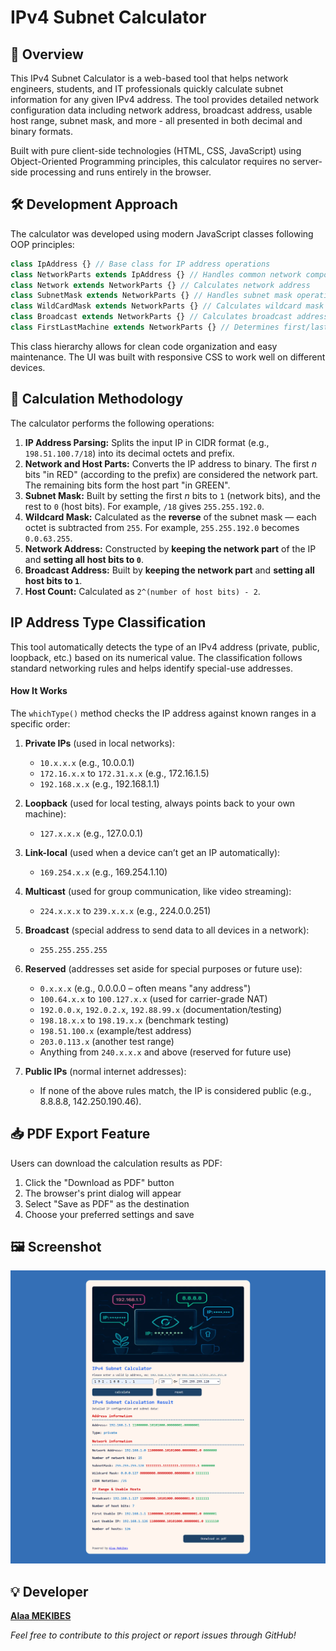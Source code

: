 # IPv4 Subnet Calculator

## 📌 Overview

This IPv4 Subnet Calculator is a web-based tool that helps network engineers, students, and IT professionals quickly calculate subnet information for any given IPv4 address. The tool provides detailed network configuration data including network address, broadcast address, usable host range, subnet mask, and more - all presented in both decimal and binary formats.

Built with pure client-side technologies (HTML, CSS, JavaScript) using Object-Oriented Programming principles, this calculator requires no server-side processing and runs entirely in the browser.

## 🛠️ Development Approach

The calculator was developed using modern JavaScript classes following OOP principles:

```javascript
class IpAddress {} // Base class for IP address operations
class NetworkParts extends IpAddress {} // Handles common network components
class Network extends NetworkParts {} // Calculates network address
class SubnetMask extends NetworkParts {} // Handles subnet mask operations
class WildCardMask extends NetworkParts {} // Calculates wildcard mask
class Broadcast extends NetworkParts {} // Calculates broadcast address
class FirstLastMachine extends NetworkParts {} // Determines first/last usable hosts
```

This class hierarchy allows for clean code organization and easy maintenance. The UI was built with responsive CSS to work well on different devices.

## 🔢 Calculation Methodology

The calculator performs the following operations:

1. **IP Address Parsing:** Splits the input IP in CIDR format (e.g., `198.51.100.7/18`) into its decimal octets and prefix.
2. **Network and Host Parts:** Converts the IP address to binary. The first *n* bits "in RED" (according to the prefix) are considered the network part. The remaining bits form the host part "in GREEN".
3. **Subnet Mask:** Built by setting the first *n* bits to `1` (network bits), and the rest to `0` (host bits). For example, `/18` gives `255.255.192.0`.
4. **Wildcard Mask:** Calculated as the **reverse** of the subnet mask — each octet is subtracted from `255`. For example, `255.255.192.0` becomes `0.0.63.255`.
5. **Network Address:** Constructed by **keeping the network part** of the IP and **setting all host bits to `0`**.
6. **Broadcast Address:** Built by **keeping the network part** and **setting all host bits to `1`**.
7. **Host Count:** Calculated as `2^(number of host bits) - 2`.

## IP Address Type Classification  

This tool automatically detects the type of an IPv4 address (private, public, loopback, etc.) based on its numerical value. The classification follows standard networking rules and helps identify special-use addresses.  

#### How It Works  
The `whichType()` method checks the IP address against known ranges in a specific order:  

1. **Private IPs** (used in local networks):  
   - `10.x.x.x` (e.g., 10.0.0.1)  
   - `172.16.x.x` to `172.31.x.x` (e.g., 172.16.1.5)  
   - `192.168.x.x` (e.g., 192.168.1.1)  

2. **Loopback** (used for local testing, always points back to your own machine):  
   - `127.x.x.x` (e.g., 127.0.0.1)  

3. **Link-local** (used when a device can’t get an IP automatically):  
   - `169.254.x.x` (e.g., 169.254.1.10)  

4. **Multicast** (used for group communication, like video streaming):  
   - `224.x.x.x` to `239.x.x.x` (e.g., 224.0.0.251)  

5. **Broadcast** (special address to send data to all devices in a network):  
   - `255.255.255.255`  

6. **Reserved** (addresses set aside for special purposes or future use):  
   - `0.x.x.x` (e.g., 0.0.0.0 – often means "any address")  
   - `100.64.x.x` to `100.127.x.x` (used for carrier-grade NAT)  
   - `192.0.0.x`, `192.0.2.x`, `192.88.99.x` (documentation/testing)  
   - `198.18.x.x` to `198.19.x.x` (benchmark testing)  
   - `198.51.100.x` (example/test address)  
   - `203.0.113.x` (another test range)  
   - Anything from `240.x.x.x` and above (reserved for future use)  

7. **Public IPs** (normal internet addresses):  
   - If none of the above rules match, the IP is considered public (e.g., 8.8.8.8, 142.250.190.46).

## 📥 PDF Export Feature

Users can download the calculation results as PDF:
1. Click the "Download as PDF" button
2. The browser's print dialog will appear
3. Select "Save as PDF" as the destination
4. Choose your preferred settings and save

## 🖼️ Screenshot

![IPv4 tool screenshot desktop](/assets/img/screenShot_desktop.png)

## 💡 Developer

**[Alaa MEKIBES](https://github.com/alaa-mekibes)**

*Feel free to contribute to this project or report issues through GitHub!*